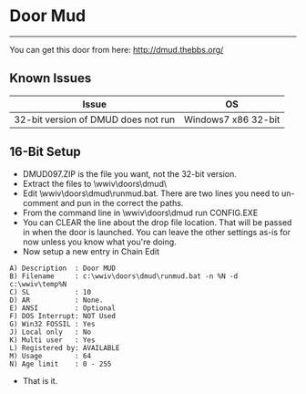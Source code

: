 # Door Mud
***

You can get this door from here: http://dmud.thebbs.org/

## Known Issues

Issue | OS 
--- | ---
32-bit version of DMUD does not run | Windows7 x86 32-bit

## 16-Bit Setup

* DMUD097.ZIP is the file you want, not the 32-bit version.
* Extract the files to \wwiv\doors\dmud\
* Edit \wwiv\doors\dmud\runmud.bat. There are two lines you need to un-comment and pun in the correct the paths.
* From the command line in \wwiv\doors\dmud run CONFIG.EXE
* You can CLEAR the line about the drop file location. That will be passed in when the door is launched. You can leave the other settings as-is for now unless you know what you're doing.
* Now setup a new entry in Chain Edit
```
A) Description  : Door MUD
B) Filename     : c:\wwiv\doors\dmud\runmud.bat -n %N -d c:\wwiv\temp%N
C) SL           : 10
D) AR           : None.
E) ANSI         : Optional
F) DOS Interrupt: NOT Used
G) Win32 FOSSIL : Yes
J) Local only   : No
K) Multi user   : Yes
L) Registered by: AVAILABLE
M) Usage        : 64
N) Age limit    : 0 - 255
```

* That is it.